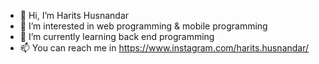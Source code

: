 - 👋 Hi, I’m Harits Husnandar
- 👀 I’m interested in web programming & mobile programming
- 🌱 I’m currently learning back end programming
- 📫 You can reach me in https://www.instagram.com/harits.husnandar/

<!---
harits-husnandar/harits-husnandar is a ✨ special ✨ repository because its `README.md` (this file) appears on your GitHub profile.
You can click the Preview link to take a look at your changes.
--->
